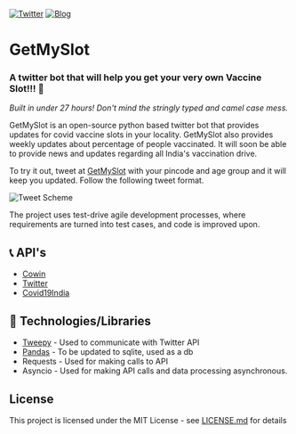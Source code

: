 [![Twitter](https://img.shields.io/badge/Twitter-skyblue.svg?style=for-the-badge&logo=twitter)](https://twitter.com/getmyslot) [![Blog](https://img.shields.io/badge/SwiftlySingh-How%20I%20made%20this%20%20bot-black?style=for-the-badge)](https://swiftlysingh.com/the-story-of-my-first-bot/)


# [](https://twitter.com/getmyslot)GetMySlot
### [](https://twitter.com/getmyslot)A twitter bot that will help you get your very own Vaccine Slot!!! 🤖

*Built in under 27 hours! Don't mind the stringly typed and camel case mess.*

GetMySlot is an open-source python based twitter bot that provides updates for covid vaccine slots in your locality. GetMySlot also provides weekly updates about percentage of people vaccinated. It will soon be able to provide news and updates regarding all India's vaccination drive.

To try it out, tweet at [GetMySlot](https://twitter.com/getmyslot) with your pincode and age group and it will keep you updated. Follow the following tweet format. 

![Tweet Scheme](https://pbs.twimg.com/media/E0o4uSvVIAMTBDd?format=jpg&name=large)

The project uses test-drive agile development processes, where requirements are turned into test cases, and code is improved upon. 


## 📞 API's
* [Cowin](https://apisetu.gov.in/public/marketplace/api/cowin#/Appointment%20Availability%20APIs/findByPin) 
* [Twitter](http://developer.twitter.com/)
* [Covid19India](http://api.covid19india.org/csv/latest/vaccine_doses_statewise.csv)

## 👾 Technologies/Libraries
* [Tweepy](https://www.tweepy.org/) - Used to communicate with Twitter API
* [Pandas](https://pandas.pydata.org/) - To be updated to sqlite, used as a db
* Requests - Used for making calls to API
* Asyncio - Used for making API calls and data processing asynchronous. 

## [](https://github.com/pushpinderpalsingh/GetMySlot#license)License

This project is licensed under the MIT License - see [LICENSE.md](https://github.com/pushpinderpalsingh/GetMySlot/blob/main/LICENSE) for details

